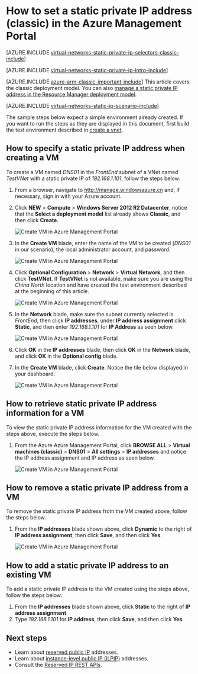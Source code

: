 <!-- not suitable for Mooncake -->

<properties 
   pageTitle="How to set a static private IP in classic mode using the Azure Management Portal| Windows Azure"
   description="Understanding static private IPs and how to manage them in classic mode using the Azure Management Portal"
   services="virtual-network"
   documentationCenter="na"
   authors="telmosampaio"
   manager="carmonm"
   editor="tysonn"
   tags="azure-service-management"
/>
<tags
	ms.service="virtual-network"
	ms.date="02/04/2016"
	wacn.date=""/>

# How to set a static private IP address (classic) in the Azure Management Portal

[AZURE.INCLUDE [virtual-networks-static-private-ip-selectors-classic-include](../includes/virtual-networks-static-private-ip-selectors-classic-include.md)]

[AZURE.INCLUDE [virtual-networks-static-private-ip-intro-include](../includes/virtual-networks-static-private-ip-intro-include.md)]

[AZURE.INCLUDE [azure-arm-classic-important-include](../includes/azure-arm-classic-important-include.md)] This article covers the classic deployment model. You can also [manage a static private IP address in the Resource Manager deployment model](/documentation/articles/virtual-networks-static-private-ip-arm-pportal).

[AZURE.INCLUDE [virtual-networks-static-ip-scenario-include](../includes/virtual-networks-static-ip-scenario-include.md)]

The sample steps below expect a simple environment already created. If you want to run the steps as they are displayed in this document, first build the test environment described in [create a vnet](/documentation/articles/virtual-networks-create-vnet-classic-pportal).

## How to specify a static private IP address when creating a VM
To create a VM named *DNS01* in the *FrontEnd* subnet of a VNet named *TestVNet* with a static private IP of *192.168.1.101*, follow the steps below:

1. From a browser, navigate to http://manage.windowsazure.cn and, if necessary, sign in with your Azure account.
2. Click **NEW** > **Compute** > **Windows Server 2012 R2 Datacenter**, notice that the **Select a deployment model** list already shows **Classic**, and then click **Create**.

	![Create VM in Azure Management Portal](./media/virtual-networks-static-ip-classic-pportal/figure01.png)

3. In the **Create VM** blade, enter the name of the VM to be created (*DNS01* in our scenario), the local administrator account, and password.

	![Create VM in Azure Management Portal](./media/virtual-networks-static-ip-classic-pportal/figure02.png)

4. Click **Optional Configuration** > **Network** > **Virtual Network**, and then click **TestVNet**. If **TestVNet** is not available, make sure you are using the *China North* location and have created the test environment described at the beginning of this article.

	![Create VM in Azure Management Portal](./media/virtual-networks-static-ip-classic-pportal/figure03.png)

5. In the **Network** blade, make sure the subnet currently selected is *FrontEnd*, then click **IP addresses**, under **IP address assignment** click **Static**, and then enter *192.168.1.101* for **IP Address** as seen below.

	![Create VM in Azure Management Portal](./media/virtual-networks-static-ip-classic-pportal/figure04.png)	

6. Click **OK** in the **IP addresses** blade, then click **OK** in the **Network** blade, and click **OK** in the **Optional config** blade.
7. In the **Create VM** blade, click **Create**. Notice the tile below displayed in your dashboard.

	![Create VM in Azure Management Portal](./media/virtual-networks-static-ip-classic-pportal/figure05.png)

## How to retrieve static private IP address information for a VM

To view the static private IP address information for the VM created with the steps above, execute the steps below.

1. From the Azure Azure Management Portal, click **BROWSE ALL** > **Virtual machines (classic)** > **DNS01** > **All settings** > **IP addresses** and notice the IP address assignment and IP address as seen below.

	![Create VM in Azure Management Portal](./media/virtual-networks-static-ip-classic-pportal/figure06.png)

## How to remove a static private IP address from a VM
To remove the static private IP address from the VM created above, follow the steps below.
	
1. From the **IP addresses** blade shown above, click **Dynamic** to the right of **IP address assignment**, then click **Save**, and then click **Yes**.

	![Create VM in Azure Management Portal](./media/virtual-networks-static-ip-classic-pportal/figure07.png)

## How to add a static private IP address to an existing VM
To add a static private IP address to the VM created using the steps above, follow the steps below:

1. From the **IP addresses** blade shown above, click **Static** to the right of **IP address assignment**.
2. Type *192.168.1.101* for **IP address**, then click **Save**, and then click **Yes**.

## Next steps

- Learn about [reserved public IP](/documentation/articles/virtual-networks-reserved-public-ip) addresses.
- Learn about [instance-level public IP (ILPIP)](/documentation/articles/virtual-networks-instance-level-public-ip) addresses.
- Consult the [Reserved IP REST APIs](https://msdn.microsoft.com/zh-cn/library/azure/dn722420.aspx).